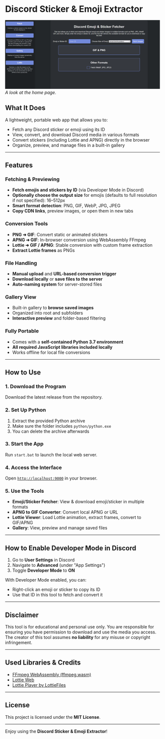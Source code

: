 # Discord Sticker & Emoji Extractor

![Sticker fetcher screenshot](./screenshots/index.png)
_A look at the home page._

## What It Does

A lightweight, portable web app that allows you to:

* Fetch any Discord sticker or emoji using its ID
* View, convert, and download Discord media in various formats
* Convert stickers (including Lottie and APNG) directly in the browser
* Organize, preview, and manage files in a built-in gallery

---

## Features

### Fetching & Previewing

* **Fetch emojis and stickers by ID** (via Developer Mode in Discord)
* **Optionally choose the output size** for emojis (defaults to full resolution if not specified): 16–512px
* **Smart format detection**: PNG, GIF, WebP, JPG, JPEG
* **Copy CDN links**, preview images, or open them in new tabs

### Conversion Tools

* **PNG ➜ GIF**: Convert static or animated stickers
* **APNG ➜ GIF**: In-browser conversion using WebAssembly FFmpeg
* **Lottie ➜ GIF / APNG**: Stable conversion with custom frame extraction
* **Extract Lottie frames** as PNGs

### File Handling

* **Manual upload** and **URL-based conversion trigger**
* **Download locally** or **save files to the server**
* **Auto-naming system** for server-stored files

### Gallery View

* Built-in gallery to **browse saved images**
* Organized into root and subfolders
* **Interactive preview** and folder-based filtering

### Fully Portable

* Comes with a **self-contained Python 3.7 environment**
* **All required JavaScript libraries included locally**
* Works offline for local file conversions

---

## How to Use

### 1. Download the Program

Download the latest release from the repository.

### 2. Set Up Python

1. Extract the provided Python archive
2. Make sure the folder includes `python/python.exe`
3. You can delete the archive afterwards

### 3. Start the App

Run `start.bat` to launch the local web server.

### 4. Access the Interface

Open [`http://localhost:9000`](http://localhost:9000) in your browser.

### 5. Use the Tools

* **Emoji/Sticker Fetcher**: View & download emoji/sticker in multiple formats
* **APNG to GIF Converter**: Convert local APNG or URL
* **Lottie Viewer**: Load Lottie animation, extract frames, convert to GIF/APNG
* **Gallery**: View, preview and manage saved files

---

## How to Enable Developer Mode in Discord

1. Go to **User Settings** in Discord
2. Navigate to **Advanced** (under "App Settings")
3. Toggle **Developer Mode** to **ON**

With Developer Mode enabled, you can:

* Right-click an emoji or sticker to copy its ID
* Use that ID in this tool to fetch and convert it

---

## Disclaimer

This tool is for educational and personal use only. You are responsible for ensuring you have permission to download and use the media you access. The creator of this tool assumes **no liability** for any misuse or copyright infringement.

---

## Used Libraries & Credits

* [FFmpeg WebAssembly (ffmpeg.wasm)](https://cdn.jsdelivr.net/npm/@ffmpeg/ffmpeg@0.11.6/+esm)
* [Lottie Web](https://cdnjs.cloudflare.com/ajax/libs/lottie-web/5.12.2/lottie.min.js)
* [Lottie Player by LottieFiles](https://unpkg.com/@lottiefiles/lottie-player@latest/dist/lottie-player.js)

---

## License

This project is licensed under the **MIT License**.

---

Enjoy using the **Discord Sticker & Emoji Extractor**!
